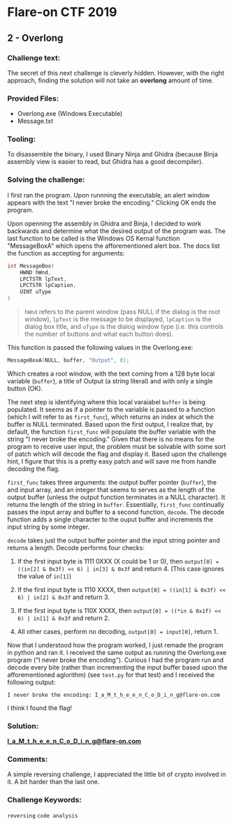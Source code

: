# Flare-on CTF 2019

## 2 - Overlong

### Challenge text:

The secret of this next challenge is cleverly hidden. However, with the right approach, finding the solution will not take an <b>overlong</b> amount of time.

### Provided Files:

- Overlong.exe (Windows Executable)
- Message.txt

### Tooling:

To disassemble the binary, I used Binary Ninja and Ghidra (because Binja assembly view is easier to read, but Ghidra has a good decompiler). 

### Solving the challenge:

I first ran the program. Upon runnning the executable, an alert window appears with the text "I never broke the encoding." Clicking OK ends the program.

Upon openning the assembly in Ghidra and Binja, I decided to work backwards and determine what the desired output of the program was. The last function to be called is the Windows OS Kernal function "MessageBoxA" which opens the afforementioned alert box. The docs list the function as accepting for arguments:

```c++
int MessageBox(
    HWND hWnd,
    LPCTSTR lpText,
    LPCTSTR lpCaption,
    UINT uType
)
```

> `hWnd` refers to the parent window (pass NULL if the dialog is the root window), `lpText` is the message to be displayed, `lpCaption` is the dialog box title, and `uType` is the dialog window type (i.e. this controls the number of buttons and what each button does).

This function is passed the following values in the Overlong.exe:

```c++
MessageBoxA(NULL, buffer, "Output", 0);
```

Which creates a root window, with the text coming from a 128 byte local variable (`buffer`), a title of Output (a string literal) and with only a single button (OK).

The next step is identifying where this local varaiabel `buffer` is being populated. It seems as if a pointer to the variable is passed to a function (which I will refer to as `first_func`), which returns an index at which the buffer is NULL terminated. Based upon the first output, I realize that, by default, the function `first_func` will populate the buffer variable with the string "I never broke the encoding." Given that there is no means for the program to receive user input, the problem must be solvable with some sort of patch which will decode the flag and display it. Based upon the challenge hint, I figure that this is a pretty easy patch and will save me from handle decoding the flag.

`first_func` takes three arguments: the output buffer pointer (`buffer`), the and input array, and an integer that seems to serves as the length of the output buffer (unless the output function terminates in a NULL character). It returns the length of the string in `buffer`. Essentially, `first_func` continually passes the input array and buffer to a second function, `decode`. The decode function adds a single character to the ouput buffer and increments the input string by some integer.  

`decode` takes just the output buffer pointer and the input string pointer and returns a length. Decode performs four checks:

1. If the first input byte is 1111 0XXX (X could be 1 or 0), then `output[0] = ((in[2] & 0x3f) << 6) | in[3] & 0x3f` and return 4. (This case ignores the value of `in[1]`)

2. If the first input byte is 1110 XXXX, then `output[0] = ((in[1] & 0x3f) << 6) | in[2] & 0x3f` and return 3.

3. If the first input byte is 110X XXXX, then `output[0] = ((*in & 0x1f) << 6) | in[1] & 0x3f` and return 2.

4. All other cases, perform no decoding, `output[0] = input[0]`, return 1.

Now that I understood how the program worked, I just remade the program in python and ran it. I received the same output as running the Overlong.exe program ("I never broke the encoding"). Curious I had the program run and decode every bite (rather than incrementing the input buffer based upon the afforementioned aglorithm) (see `test.py` for that test) and I received the following output:

```
I never broke the encoding: I_a_M_t_h_e_e_n_C_o_D_i_n_g@flare-on.com
```

I think I found the flag!

### Solution:

**I_a_M_t_h_e_e_n_C_o_D_i_n_g@flare-on.com**

### Comments: 

A simple reversing challenge, I appreciated the little bit of crypto involved in it. A bit harder than the last one.

### Challenge Keywords:

`reversing` `code analysis`

